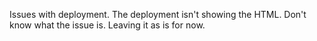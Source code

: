 Issues with deployment. The deployment isn't showing the HTML. Don't know what the issue is. Leaving it as is for now.

